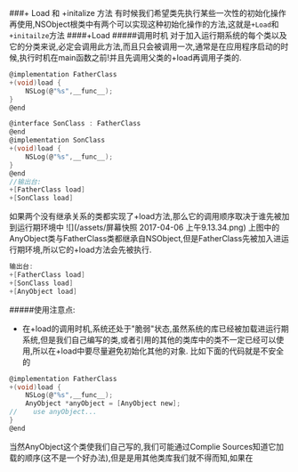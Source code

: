 ###+ Load 和 +initalize 方法
有时候我们希望类先执行某些一次性的初始化操作再使用,NSObject根类中有两个可以实现这种初始化操作的方法,这就是`+Load`和`+initailze`方法
####+Load
#####调用时机
对于加入运行期系统的每个类以及它的分类来说,必定会调用此方法,而且只会被调用一次,通常是在应用程序启动的时候,执行时机在main函数之前!并且先调用父类的+load再调用子类的.

```c
@implementation FatherClass
+(void)load {
    NSLog(@"%s",__func__);
}
@end

@interface SonClass : FatherClass
@end
@implementation SonClass
+(void)load {
    NSLog(@"%s",__func__);
}
@end
//输出台:
+[FatherClass load]
+[SonClass load]
```
如果两个没有继承关系的类都实现了+load方法,那么它的调用顺序取决于谁先被加到运行期环境中
![](/assets/屏幕快照 2017-04-06 上午9.13.34.png)
上图中的AnyObject类与FatherClass类都继承自NSObject,但是FatherClass先被加入进运行期环境,所以它的+load方法会先被执行.
```c
输出台:
+[FatherClass load]
+[SonClass load]
+[AnyObject load]
```
#####使用注意点:
* 在+load的调用时机,系统还处于"脆弱"状态,虽然系统的库已经被加载进运行期系统,但是我们自己编写的类,或者引用的其他的类库中的类不一定已经可以使用,所以在+load中要尽量避免初始化其他的对象. 比如下面的代码就是不安全的
```c
@implementation FatherClass
+(void)load {
    NSLog(@"%s",__func__);
    AnyObject *anyObject = [AnyObject new];
//    use anyObject...
}
@end
```
当然AnyObject这个类使我们自己写的,我们可能通过Complie Sources知道它加载的顺序(这不是一个好办法),但是是用其他类库我们就不得而知,如果在